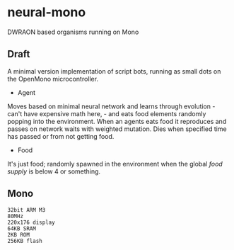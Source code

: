 # neural-mono
DWRAON based organisms running on Mono

## Draft
A minimal version implementation of script bots, running as small dots on the OpenMono microcontroller.

- Agent

Moves based on minimal neural network and learns through evolution - can't have expensive math here, - and eats food elements randomly popping into the environment.
When an agents eats food it reproduces and passes on network waits with weighted mutation.
Dies when specified time has passed or from not getting food.

- Food

It's just food; randomly spawned in the environment when the global *food supply* is below 4 or something.

## Mono

```
32bit ARM M3
80MHz
220x176 display
64KB SRAM
2KB ROM
256KB flash
```
